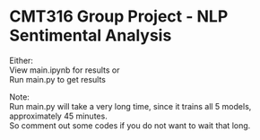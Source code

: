 # CMT316 Group Project - NLP Sentimental Analysis

Either:  
    View main.ipynb for results or  
    Run main.py to get results  


Note:  
Run main.py will take a very long time, since it trains all 5 models, approximately 45 minutes.  
So comment out some codes if you do not want to wait that long.